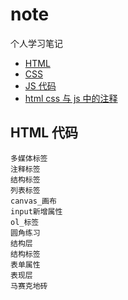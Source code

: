 # note

个人学习笔记

- [HTML](https://github.com/gaoyang836/note/blob/master/01html.md)
- [CSS](https://github.com/gaoyang836/note/blob/master/02css.md)
- [JS 代码](https://github.com/gaoyang836/note/blob/master/js%20%E4%BB%A3%E7%A0%81)
- [html css 与 js 中的注释
](https://github.com/gaoyang836/note/blob/master/html%20css%20%E4%B8%8Ejs%20%E4%B8%AD%E7%9A%84%E6%B3%A8%E9%87%8A)

## HTML 代码

```
多媒体标签
注释标签
结构标签
列表标签
canvas_画布
input新增属性
ol_标签
圆角练习
结构层
结构标签
表单属性
表现层
马赛克地砖
```
